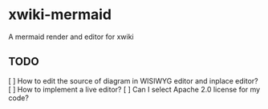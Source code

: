 # xwiki-mermaid

A mermaid render and editor for xwiki

## TODO

[ ] How to edit the source of diagram in WISIWYG editor and inplace editor?
[ ] How to implement a live editor?
[ ] Can I select Apache 2.0 license for my code?
